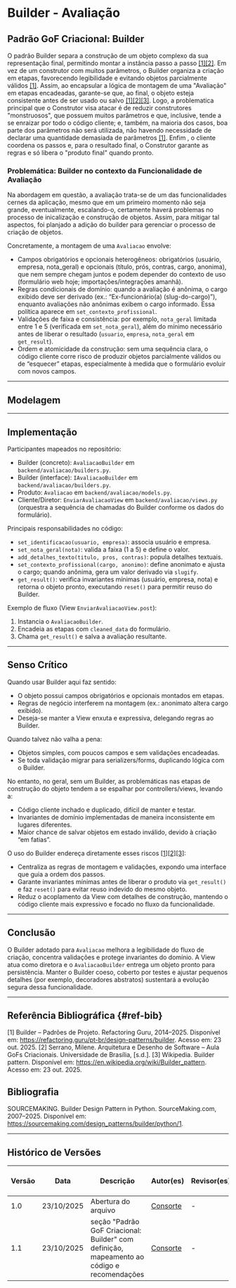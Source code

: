 # Builder - Avaliação

## Padrão GoF Criacional: Builder

O padrão Builder separa a construção de um objeto complexo da sua representação final, permitindo montar a instância passo a passo [[1][2]](#ref-bib). Em vez de um construtor com muitos parâmetros, o Builder organiza a criação em etapas, favorecendo legibilidade e evitando objetos parcialmente válidos [[1]](#ref-bib). Assim, ao encapsular a lógica de montagem de uma "Avaliação" em etapas encadeadas, garante-se que, ao final, o objeto esteja consistente antes de ser usado ou salvo [[1][2][3]](#ref-bib). Logo, a problematica principal que o Construtor visa atacar é de reduzir construtores "monstruosos", que possuem muitos parâmetros e que, inclusive, tende a se enraizar por todo o código cliente; e, também, na maioria dos casos, boa parte dos parâmetros não será utilizada, não havendo necessidade de declarar uma quantidade demasiada de parâmetros [[1]](#ref-bib). Enfim , o cliente coordena os passos e, para o resultado final, o Construtor garante as regras e só libera o "produto final" quando pronto.

### Problemática: Builder no contexto da Funcionalidade de Avaliação 

Na abordagem em questão, a avaliação trata-se de um das funcionalidades cernes da aplicação, mesmo que em um primeiro momento não seja grande, eventualmente, escalando-o, certamente haverá problemas no processo de inicalização e construção de objetos. Assim, para mitigar tal aspectos, foi planjado a adição do builder para gerenciar o processo de criação de objetos.

Concretamente, a montagem de uma `Avaliacao` envolve:
- Campos obrigatórios e opcionais heterogêneos: obrigatórios (usuário, empresa, nota_geral) e opcionais (título, prós, contras, cargo, anonima), que nem sempre chegam juntos e podem depender do contexto de uso (formulário web hoje; importações/integrações amanhã).
- Regras condicionais de domínio: quando a avaliação é anônima, o cargo exibido deve ser derivado (ex.: “Ex-funcionário(a) (slug-do-cargo)”), enquanto avaliações não anônimas exibem o cargo informado. Essa política aparece em `set_contexto_profissional`.
- Validações de faixa e consistência: por exemplo, `nota_geral` limitada entre 1 e 5 (verificada em `set_nota_geral`), além do mínimo necessário antes de liberar o resultado (`usuario`, `empresa`, `nota_geral` em `get_result`).
- Ordem e atomicidade da construção: sem uma sequência clara, o código cliente corre risco de produzir objetos parcialmente válidos ou de “esquecer” etapas, especialmente à medida que o formulário evoluir com novos campos.


---

## Modelagem

---

## Implementação

Participantes mapeados no repositório:
- Builder (concreto): `AvaliacaoBuilder` em `backend/avaliacao/builders.py`.
- Builder (interface): `IAvaliacaoBuilder` em `backend/avaliacao/builders.py`.
- Produto: `Avaliacao` em `backend/avaliacao/models.py`.
- Cliente/Diretor: `EnviarAvaliacaoView` em `backend/avaliacao/views.py` (orquestra a sequência de chamadas do Builder conforme os dados do formulário).

Principais responsabilidades no código:
- `set_identificacao(usuario, empresa)`: associa usuário e empresa.
- `set_nota_geral(nota)`: valida a faixa (1 a 5) e define o valor.
- `add_detalhes_texto(titulo, pros, contras)`: popula detalhes textuais.
- `set_contexto_profissional(cargo, anonimo)`: define anonimato e ajusta o cargo; quando anônima, gera um valor derivado via `slugify`.
- `get_result()`: verifica invariantes mínimas (usuário, empresa, nota) e retorna o objeto pronto, executando `reset()` para permitir reuso do Builder.

Exemplo de fluxo (View `EnviarAvaliacaoView.post`):
1) Instancia o `AvaliacaoBuilder`.
2) Encadeia as etapas com `cleaned_data` do formulário.
3) Chama `get_result()` e salva a avaliação resultante.

---

## Senso Crítico

Quando usar Builder aqui faz sentido:
- O objeto possui campos obrigatórios e opcionais montados em etapas.
- Regras de negócio interferem na montagem (ex.: anonimato altera cargo exibido).
- Deseja-se manter a View enxuta e expressiva, delegando regras ao Builder.

Quando talvez não valha a pena:
- Objetos simples, com poucos campos e sem validações encadeadas.
- Se toda validação migrar para serializers/forms, duplicando lógica com o Builder.

No entanto, no geral, sem um Builder, as problemáticas nas etapas de construção do objeto tendem a se espalhar por controllers/views, levando a:
- Código cliente inchado e duplicado, difícil de manter e testar.
- Invariantes de domínio implementadas de maneira inconsistente em lugares diferentes.
- Maior chance de salvar objetos em estado inválido, devido à criação “em fatias”.

O uso do Builder endereça diretamente esses riscos [[1][2][3]](#ref-bib):
- Centraliza as regras de montagem e validações, expondo uma interface que guia a ordem dos passos.
- Garante invariantes mínimas antes de liberar o produto via `get_result()` e faz `reset()` para evitar reuso indevido do mesmo objeto.
- Reduz o acoplamento da View com detalhes de construção, mantendo o código cliente mais expressivo e focado no fluxo da funcionalidade.

---

## Conclusão

O Builder adotado para `Avaliacao` melhora a legibilidade do fluxo de criação, concentra validações e protege invariantes do domínio. A View atua como diretora e o `AvaliacaoBuilder` entrega um objeto pronto para persistência. Manter o Builder coeso, coberto por testes e ajustar pequenos detalhes (por exemplo, decoradores abstratos) sustentará a evolução segura dessa funcionalidade.

---

## Referência Bibliográfica {#ref-bib}

[1] Builder – Padrões de Projeto. Refactoring Guru, 2014–2025. Disponível em: https://refactoring.guru/pt-br/design-patterns/builder. Acesso em: 23 out. 2025.
[2] Serrano, Milene. Arquitetura e Desenho de Software – Aula GoFs Criacionais. Universidade de Brasília, [s.d.].
[3] Wikipedia. Builder pattern. Disponível em: https://en.wikipedia.org/wiki/Builder_pattern. Acesso em: 23 out. 2025.

## Bibliografia

SOURCEMAKING. Builder Design Pattern in Python. SourceMaking.com, 2007–2025. Disponível em: https://sourcemaking.com/design_patterns/builder/python/1.

---

## Histórico de Versões

| Versão | Data       | Descrição                                | Autor(es)                             | Revisor(es) | Detalhes da Revisão                                                |
| ------ | ---------- | ---------------------------------------- | ------------------------------------- | ----------- | ------------------------------------------------------------------ |
| 1.0    | 23/10/2025 |    Abertura do arquivo     | [Consorte](https://github.com/MVConsorte) | -    | - |
| 1.1    | 23/10/2025 | seção "Padrão GoF Criacional: Builder" com definição, mapeamento ao código e recomendações | [Consorte](https://github.com/MVConsorte) | - | - |

